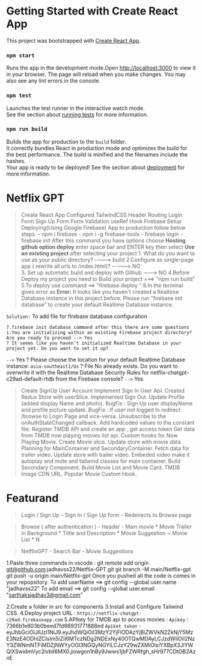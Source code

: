 # Getting Started with Create React App

This project was bootstrapped with [Create React App](https://github.com/facebook/create-react-app).

### `npm start`

Runs the app in the development mode.Open [http://localhost:3000](http://localhost:3000) to view it in your browser.
The page will reload when you make changes.
You may also see any lint errors in the console.

### `npm test`

Launches the test runner in the interactive watch mode.\
See the section about [running tests](https://facebook.github.io/create-react-app/docs/running-tests) for more information.

### `npm run build`

Builds the app for production to the `build` folder.\
It correctly bundles React in production mode and optimizes the build for the best performance.
The build is minified and the filenames include the hashes.\
Your app is ready to be deployed!
See the section about [deployment](https://facebook.github.io/create-react-app/docs/deployment) for more information.

# Netflix GPT
  > Create React App
  > Configured TailwindCSS
  > Header
  > Routing
  > Login Form
  > Sign Up Form
  > Form Validation
  > useRef Hook
  > Firebase Setup
  > Deploying(Using Google Firebase) App to production follow below steps. 
    - npm i firebase
    - npm i -g firebase-tools
    - firebase login
    - firebase init
  After this command you have options choose **Hosting github option deploy** enter space bar and ENTER key then select **Use an existing project** after selecting your project 
     1. What do you want to use as your public directory? ---->  build
     2.Configure as single-page app ( rewrite all urls to /index.html)? -----> NO  
     3. Set up automatic build and deploy with Github ---> NO
     4.Before Deploy my project you need to Build your project ===> "npm run build"
     5.To deploy use command ==> "firebase deploy "
     6.In the terminal gives error as 
**Error:** It looks like you haven't created a Realtime Database instance in this project before. Please run "firebase init database" to create your default Realtime Database instance.

 `Solution:` To add file for firebase database configuration
    
    7.firebase init database command after this there are some questions
    i.You are initializing within an existing Firebase project directory? Are you ready to proceed --> Yes
    ? It seems like you haven’t initialized Realtime Database in your project yet. Do you want to set it up? 
  `-->`  Yes
    ? Please choose the location for your default Realtime Database instance:
     `asia-southeast1/Us`
    ? File No already exists. Do you want to overwrite it with the Realtime Database Security Rules for netflix-chatgpt-c29ad-default-rtdb from the Firebase console?
  `-->`  Yes

  > Create SignUp User Account
  > Implement Sign In User Api.
  > Created Redux Store with userSlice.
  > Implemented Sign Out.
  > Update Profile (added display Name and photo).
  > BugFix : Sign Up user displayName and profile picture update.
  > BugFix : If user not logged In redirect /browse to Login Page and vice-versa.
  > Unsubscribe to the onAuthStateChanged callback.
  > Add hardcoded values to the constant file.
  > Register TMDB API and create an app , get access token 
  > Get data from TMDB now playing movies list api.
  > Custom hooks for Now Playing Movie.
  > Create Movie slice. 
  > Update store with movie data.
  > Planning for MainContainer and SecondaryContainer.
  > Fetch data for trailer video.
  > Update store with trailer video.
  > Embeded video make it autoplay and mute and tailwind classes for main container.
  > Build Secondary Component.
  > Build Movie List and Movie Card.
  > TMDB Image CDN URL.
  > Popular Movie Custom Hook.

# Featurand 
  > Login / Sign Up 
    - Sign In / Sign Up form
    - Redeirects to Browse page

  > Browse ( after authentication )
    - Header
    - Main movie 
      * Movie Trailer in Background
      * Tiltle and Description 
      * Movie Suggestion 
          ~ Movie List * N

  > NetflixGPT 
    - Search Bar
    - Movie Suggestions

1.Paste three commands in vscode :
    git remote add origin git@github.com:jadhavss22/Netflix-GPT.git
    git branch -M main/Netflix-gpt
    git push -u origin main/Netflix-gpt
Once you pushed all the code is comes in your repopsitory.
    To add userName ==> git config --global user.name "jadhavss22"
    To add email ==>    git config --global user.email "sarthaksjadhav3@gmail.com"

2.Create a folder in src for components
3.Install and Configure Tailwind CSS.
4.Deploy project URL : `https://netflix-chatgpt-c29ad.firebaseapp.com`
5.APIkey for TMDB api to access movies : 
  `Apikey` : 7366b1e803b0beed7fd66931771888ed
  `Apiket token` : eyJhbGciOiJIUzI1NiJ9.eyJhdWQiOiI3MzY2YjFlODAzYjBiZWVkN2ZkNjY5MzE3NzE4ODhlZCIsIm5iZiI6MTczNDg2NDExNy40OTQwMDAyLCJzdWIiOiI2NzY3ZWNmNTFiMDZjNWYyOGI3NGQyNGYiLCJzY29wZXMiOlsiYXBpX3JlYWQiXSwidmVyc2lvbiI6MX0.jiowgon1hBy9Jwws1jbFZWRfgh_sHr977CDtOB2AznE





